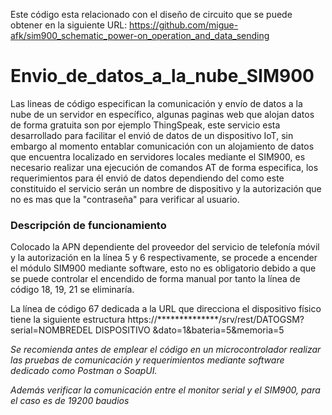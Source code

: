 Este código esta relacionado con el diseño de circuito que se puede obtener en la siguiente URL: https://github.com/migue-afk/sim900_schematic_power-on_operation_and_data_sending

# Envio_de_datos_a_la_nube_SIM900
Las lineas de código especifican la comunicación y envío de datos a la nube de un servidor en específico, algunas paginas web que alojan datos de forma gratuita son por ejemplo ThingSpeak, este servicio esta desarrollado para facilitar el envió de datos de un dispositivo IoT, sin embargo al momento entablar comunicación con un alojamiento de datos que encuentra localizado en servidores locales mediante el SIM900, es necesario realizar una ejecución de comandos AT de forma especifica, los requerimientos para él envió de datos dependiendo del como este constituido el servicio serán un nombre de dispositivo y la autorización que no es mas que la "contraseña" para verificar al usuario.

### Descripción de funcionamiento

Colocado la APN dependiente del proveedor del servicio de telefonía móvil y la autorización en la línea 5 y 6 respectivamente, se procede a encender el módulo SIM900 mediante software, esto no es obligatorio debido a que se puede controlar el encendido de forma manual por tanto la línea de código 18, 19, 21 se eliminaría.

La línea de código 67 dedicada a la URL que direcciona el dispositivo físico tiene la siguiente estructura https://**************/srv/rest/DATOGSM?serial=NOMBREDEL DISPOSITIVO &dato=1&bateria=5&memoria=5

 *Se recomienda antes de emplear el código en un microcontrolador realizar las pruebas de comunicación y requerimientos mediante software dedicado como  Postman o SoapUI.*

*Además verificar la comunicación entre el monitor serial y el SIM900, para el caso es de 19200 baudios*
